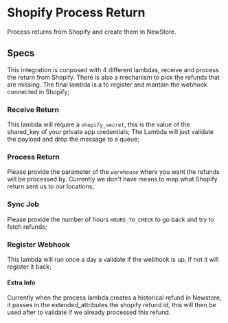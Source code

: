 # Shopify Process Return

Process returns from Shopify and create them in NewStore.

## Specs
This integration is conposed with 4 different lambdas, receive and process the return from Shopify. There is also a mechanism to pick the refunds that are missing. The final lambda is a to register and mantain the webhook connected in Shopify;

### Receive Return
This lambda will require a `shopify_secret`, this is the value of the shared_key of your private app credentials;
The Lambda will just validate the payload and drop the message to a queue;

### Process Return
Please provide the parameter of the `warehouse` where you want the refunds will be processed by. Currently we don't have means to map what Shopify return sent us to our locations;

### Sync Job
Please provide the number of hours `HOURS_TO_CHECK` to go back and try to fetch refunds;

### Register Webhook
This lambda will run once a day a validate if the webhook is up, if not it will register it back;

#### Extra Info
Currently when the process lambda creates a historical refund in Newstore, it passes in the extended_attributes the shopify refund id, this will then be used after to validate if we already processed this refund.

